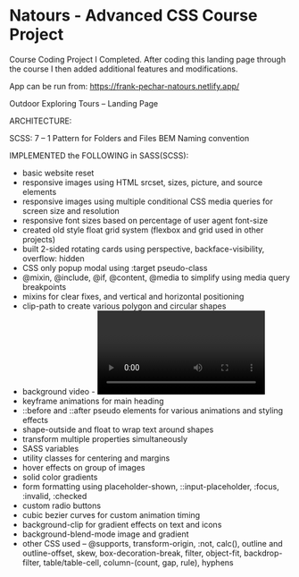 # Natours - Advanced CSS Course Project

Course Coding Project I Completed. After coding this landing page through the course I then added additional features and modifications.

App can be run from: https://frank-pechar-natours.netlify.app/

Outdoor Exploring Tours – Landing Page

ARCHITECTURE:
 
SCSS: 7 – 1 Pattern for Folders and Files
BEM Naming convention 

IMPLEMENTED the FOLLOWING in SASS(SCSS):

- basic website reset
- responsive images using HTML srcset, sizes, picture, and source elements
- responsive images using multiple conditional CSS media queries for screen size and resolution
- responsive font sizes based on percentage of user agent font-size
- created old style float grid system (flexbox and grid used in other projects)
- built 2-sided rotating cards using perspective, backface-visibility, overflow: hidden
- CSS only popup modal using :target pseudo-class
- @mixin, @include, @if, @content, @media to simplify using media query breakpoints
- mixins for clear fixes, and vertical and horizontal positioning 
- clip-path to create various polygon and circular shapes
- background video - <video> HTML element 
- keyframe animations for main heading
- ::before and ::after pseudo elements for various animations and styling effects
- shape-outside and float to wrap text around shapes
- transform multiple properties simultaneously
- SASS variables
- utility classes for centering and margins 
- hover effects on group of images
- solid color gradients
- form formatting using placeholder-shown, ::input-placeholder, :focus, :invalid, :checked
- custom radio buttons
- cubic bezier curves for custom animation timing
- background-clip for gradient effects on text and icons
- background-blend-mode image and gradient
- other CSS used – @supports, transform-origin, :not, calc(), outline and outline-offset, skew, box-decoration-break, filter, object-fit, backdrop-filter, table/table-cell, column-(count, gap, rule), hyphens 
  
